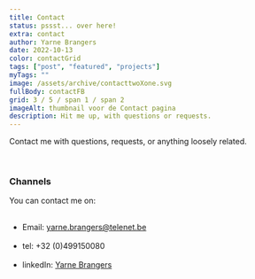 ```yaml
---
title: Contact
status: pssst... over here!
extra: contact
author: Yarne Brangers
date: 2022-10-13
color: contactGrid
tags: ["post", "featured", "projects"]
myTags: ""
image: /assets/archive/contacttwoXone.svg
fullBody: contactFB
grid: 3 / 5 / span 1 / span 2
imageAlt: thumbnail voor de Contact pagina
description: Hit me up, with questions or requests.
---
```


<p>Contact me with questions, requests, or anything loosely related.</p><br>

<h3>Channels</h3>

<p>
You can contact me on:
<br><br>

- Email: [yarne.brangers@telenet.be](mailto:yarne.brangers@telenet.be)
  <br><br>
- tel: +32 (0)499150080
  <br><br>
- linkedIn: [Yarne Brangers](https://www.linkedin.com/in/yarne-brangers/)
